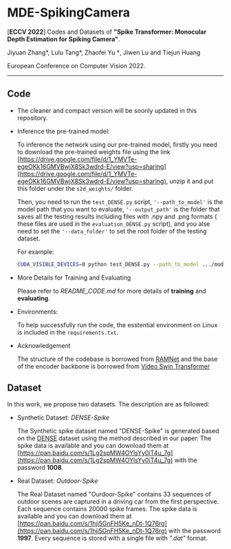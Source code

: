 <!--
 * @Descripttion: 
 * @version: 
 * @Author: Jiyuan Zhang
 * @Date: 2022-07-18 14:46:58
 * @LastEditors: Jiyuan Zhang
 * @LastEditTime: 2022-07-28 18:49:53
-->
# MDE-SpikingCamera

[**ECCV 2022**] Codes and Datasets of **"Spike Transformer: Monocular Depth Estimation for Spiking Camera"**.

Jiyuan Zhang*, Lulu Tang*, Zhaofei Yu $\dagger$, Jiwen Lu and Tiejun Huang

 European Conference on Computer Vision 2022.
 __________________________________________________

## Code

* The cleaner and compact version will be soonly updated in this repository. 

* Inference the pre-trained model:
    
    To inference the network using our pre-trained model, firstly you need to download the pre-trained weights file using the link [https://drive.google.com/file/d/1_YMVTe-egeOKk16GMVBwjX8Sk3wdrd-E/view?usp=sharing](https://drive.google.com/file/d/1_YMVTe-egeOKk16GMVBwjX8Sk3wdrd-E/view?usp=sharing), unzip it and put this folder under the `s2d_weights/` folder.

    Then, you need to run the `test_DENSE.py` script, `'--path_to_model'` is the model path that you want to evaluate, `'--output_path'` is the folder that saves all the testing results including files with .npy and .png formats ( these files are used in the `evaluation_DENSE.py` script), and you alse need to set the `'--data_folder'` to set the root folder of the testing dataset.

    For example:

    ```bash
    CUDA_VISIBLE_DEVICES=0 python test_DENSE.py --path_to_model .../model_best.pth.tar --output_path ... --data_folder .../DENSE/test/
    ```
* More Details for Training and Evaluating
    
    Please refer to *README_CODE.md* for more details of **training** and **evaluating**.

* Environments:

    To help successfully run the code, the esstential environment on Linux is included in the `requirements.txt`.

* Acknowledgement
    
    The structure of the codebase is borrowed from [RAMNet](https://rpg.ifi.uzh.ch/RAMNet.html) and the base of the encoder backbone is borrowed from  [Video Swin Transformer](https://github.com/SwinTransformer/Video-Swin-Transformer)


## Dataset

In this work, we propose two datasets. The description are as followed: 

* Synthetic Dataset: *DENSE-Spike*

    The Synthetic spike dataset named "DENSE-Spike" is generated based on the [DENSE](https://rpg.ifi.uzh.ch/E2DEPTH.html) dataset using the method described in our paper. The spike data is available and you can download them at [https://pan.baidu.com/s/1Lg2spMW4OYlsYy0iT4u_7g](https://pan.baidu.com/s/1Lg2spMW4OYlsYy0iT4u_7g) with the password **1008**.

* Real Dataset: *Outdoor-Spike*

    The Real Dataset named "Ourdoor-Spike" contains 33 sequences of outdoor scenes are captured in a driving car from the first perspective. Each sequence contains 20000 spike frames. The spike data is available and you can download them at [https://pan.baidu.com/s/1hji5GnFH5Ke_nDt-1Q76rg](https://pan.baidu.com/s/1hji5GnFH5Ke_nDt-1Q76rg) with the password **1997**. Every sequence is stored with a single file with *".dat"* format.
